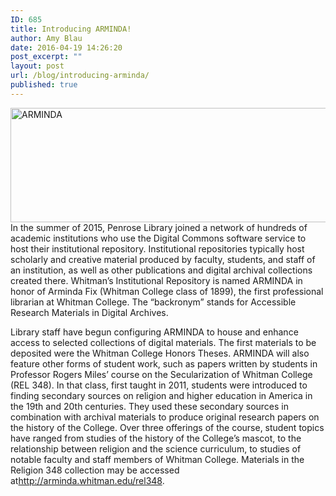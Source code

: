```yaml
---
ID: 685
title: Introducing ARMINDA!
author: Amy Blau
date: 2016-04-19 14:26:20
post_excerpt: ""
layout: post
url: /blog/introducing-arminda/
published: true
---
```

<img class="alignnone size-full wp-image-686" src="https://library.whitman.edu/blog/wp-content/uploads/sites/4/2016/04/ARMINDA.png" alt="ARMINDA" width="736" height="183" />In the summer of 2015, Penrose Library joined a network of hundreds of academic institutions who use the Digital Commons software service to host their institutional repository. Institutional repositories typically host scholarly and creative material produced by faculty, students, and staff of an institution, as well as other publications and digital archival collections created there. Whitman’s Institutional Repository is named ARMINDA in honor of Arminda Fix (Whitman College class of 1899), the first professional librarian at Whitman College. The “backronym” stands for Accessible Research Materials in Digital Archives.

Library staff have begun configuring ARMINDA to house and enhance access to selected collections of digital materials. The first materials to be deposited were the Whitman College Honors Theses. ARMINDA will also feature other forms of student work, such as papers written by students in Professor Rogers Miles’ course on the Secularization of Whitman College (REL 348). In that class, first taught in 2011, students were introduced to finding secondary sources on religion and higher education in America in the 19th and 20th centuries. They used these secondary sources in combination with archival materials to produce original research papers on the history of the College. Over three offerings of the course, student topics have ranged from studies of the history of the College’s mascot, to the relationship between religion and the science curriculum, to studies of notable faculty and staff members of Whitman College. Materials in the Religion 348 collection may be accessed at<a href="http://arminda.whitman.edu/rel348">http://arminda.whitman.edu/rel348</a>.

&nbsp;